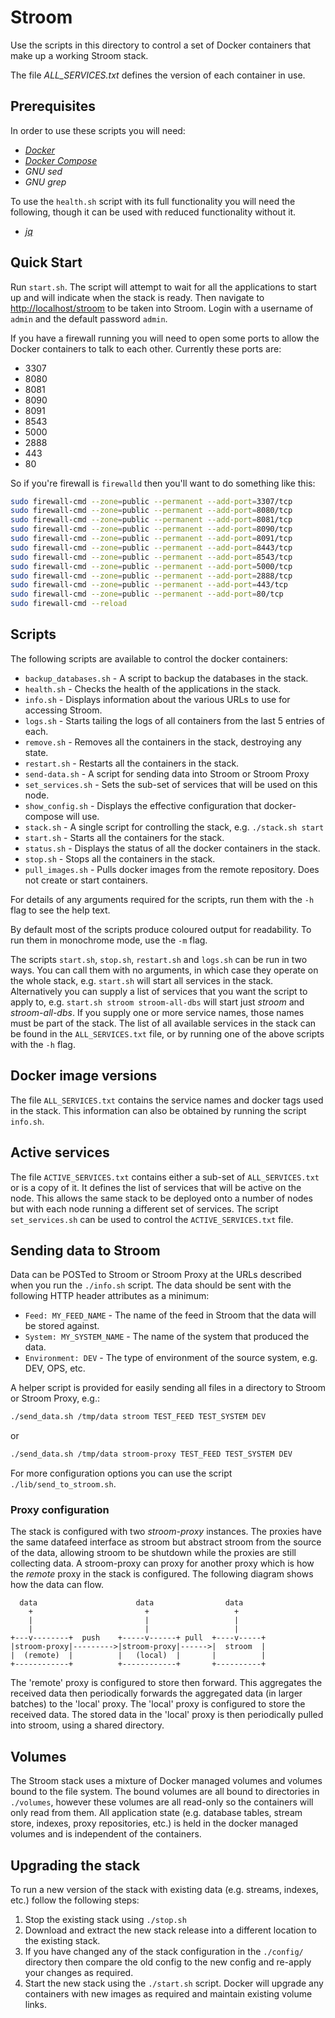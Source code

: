 # Stroom

Use the scripts in this directory to control a set of Docker containers that make up a working Stroom stack.

The file _ALL_SERVICES.txt_ defines the version of each container in use.

## Prerequisites

In order to use these scripts you will need: 

* [_Docker_](https://docs.docker.com/install/)
* [_Docker Compose_](https://docs.docker.com/compose/install/)
* _GNU sed_
* _GNU grep_

To use the `health.sh` script with its full functionality you will need the following, though it can be used with reduced functionality without it.

* [_jq_](https://stedolan.github.io/jq/)

## Quick Start

Run `start.sh`. The script will attempt to wait for all the applications to start up and will indicate when the stack is ready.
Then navigate to [http://localhost/stroom](http://localhost/stroom) to be taken into Stroom. 
Login with a username of `admin` and the default password `admin`. 

If you have a firewall running you will need to open some ports to allow the Docker containers to talk to each other. 
Currently these ports are:

- 3307
- 8080
- 8081
- 8090
- 8091
- 8543
- 5000
- 2888
- 443
- 80

So if you're firewall is `firewalld` then you'll want to do something like this:

``` bash
sudo firewall-cmd --zone=public --permanent --add-port=3307/tcp
sudo firewall-cmd --zone=public --permanent --add-port=8080/tcp
sudo firewall-cmd --zone=public --permanent --add-port=8081/tcp
sudo firewall-cmd --zone=public --permanent --add-port=8090/tcp
sudo firewall-cmd --zone=public --permanent --add-port=8091/tcp
sudo firewall-cmd --zone=public --permanent --add-port=8443/tcp
sudo firewall-cmd --zone=public --permanent --add-port=8543/tcp
sudo firewall-cmd --zone=public --permanent --add-port=5000/tcp
sudo firewall-cmd --zone=public --permanent --add-port=2888/tcp
sudo firewall-cmd --zone=public --permanent --add-port=443/tcp
sudo firewall-cmd --zone=public --permanent --add-port=80/tcp
sudo firewall-cmd --reload
```

## Scripts

The following scripts are available to control the docker containers:

* `backup_databases.sh` - A script to backup the databases in the stack.
* `health.sh` - Checks the health of the applications in the stack.
* `info.sh` - Displays information about the various URLs to use for accessing Stroom.
* `logs.sh` - Starts tailing the logs of all containers from the last 5 entries of each.
* `remove.sh` - Removes all the containers in the stack, destroying any state.
* `restart.sh` - Restarts all the containers in the stack.
* `send-data.sh` - A script for sending data into Stroom or Stroom Proxy
* `set_services.sh` - Sets the sub-set of services that will be used on this node.
* `show_config.sh` - Displays the effective configuration that docker-compose will use.
* `stack.sh` - A single script for controlling the stack, e.g. `./stack.sh start`
* `start.sh` - Starts all the containers for the stack.
* `status.sh` - Displays the status of all the docker containers in the stack.
* `stop.sh` - Stops all the containers in the stack.
* `pull_images.sh` - Pulls docker images from the remote repository. Does not create or start containers.

For details of any arguments required for the scripts, run them with the `-h` flag to see the help text.

By default most of the scripts produce coloured output for readability.
To run them in monochrome mode, use the `-m` flag.

The scripts `start.sh`, `stop.sh`, `restart.sh` and `logs.sh` can be run in two ways.
You can call them with no arguments, in which case they operate on the whole stack, e.g. `start.sh` will start all services in the stack.
Alternatively you can supply a list of services that you want the script to apply to, e.g. `start.sh stroom stroom-all-dbs` will start just _stroom_ and _stroom-all-dbs_.
If you supply one or more service names, those names must be part of the stack.
The list of all available services in the stack can be found in the `ALL_SERVICES.txt` file, or by running one of the above scripts with the `-h` flag.


## Docker image versions

The file `ALL_SERVICES.txt` contains the service names and docker tags used in the stack.
This information can also be obtained by running the script `info.sh`.


## Active services

The file `ACTIVE_SERVICES.txt` contains either a sub-set of `ALL_SERVICES.txt` or is a copy of it.
It defines the list of services that will be active on the node.
This allows the same stack to be deployed onto a number of nodes but with each node running a different set of services.
The script `set_services.sh` can be used to control the `ACTIVE_SERVICES.txt` file.


## Sending data to Stroom

Data can be POSTed to Stroom or Stroom Proxy at the URLs described when you run the `./info.sh` script. 
The data should be sent with the following HTTP header attributes as a minimum:

* `Feed: MY_FEED_NAME` - The name of the feed in Stroom that the data will be stored against.
* `System: MY_SYSTEM_NAME` - The name of the system that produced the data.
* `Environment: DEV` - The type of environment of the source system, e.g. DEV, OPS, etc.

A helper script is provided for easily sending all files in a directory to Stroom or Stroom Proxy, e.g.:

``` bash
./send_data.sh /tmp/data stroom TEST_FEED TEST_SYSTEM DEV

```

or

``` bash
./send_data.sh /tmp/data stroom-proxy TEST_FEED TEST_SYSTEM DEV

```

For more configuration options you can use the script `./lib/send_to_stroom.sh`.

### Proxy configuration

The stack is configured with two _stroom-proxy_ instances.
The proxies have the same datafeed interface as stroom but abstract stroom from the source of the data, allowing stroom to be shutdown while the proxies are still collecting data.
A stroom-proxy can proxy for another proxy which is how the _remote_ proxy in the stack is configured.
The following diagram shows how the data can flow.

```
  data                      data                data
    +                         +                   +
    |                         |                   |
    |                         |                   |
+---v--------+  push    +-----v------+ pull  +----v-----+
|stroom-proxy|--------->|stroom-proxy|------>|  stroom  |
|  (remote)  |          |   (local)  |       |          |
+------------+          +------------+       +----------+
```

The 'remote' proxy is configured to store then forward.
This aggregates the received data then periodically forwards the aggregated data (in larger batches) to the 'local' proxy.
The 'local' proxy is configured to store the received data. 
The stored data in the 'local' proxy is then periodically pulled into stroom, using a shared directory.

## Volumes

The Stroom stack uses a mixture of Docker managed volumes and volumes bound to the file system.  The bound volumes are all
bound to directories in `./volumes`, however these volumes are all read-only so the containers will only read from them.  All application state (e.g. database tables, stream store, indexes, proxy repositories, etc.) is held in the docker managed volumes and is independent of the containers.

## Upgrading the stack

To run a new version of the stack with existing data (e.g. streams, indexes, etc.) follow the following steps:

1. Stop the existing stack using `./stop.sh`
1. Download and extract the new stack release into a different location to the existing stack.
1. If you have changed any of the stack configuration in the `./config/` directory then compare the old config to the new config and re-apply your changes as required.
1. Start the new stack using the `./start.sh` script.  Docker will upgrade any containers with new images as required and maintain existing volume links.

